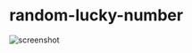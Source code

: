 # random-lucky-number
![screenshot](https://user-images.githubusercontent.com/83135481/187075263-65263971-6380-4fc5-b41d-3547918150a1.png)